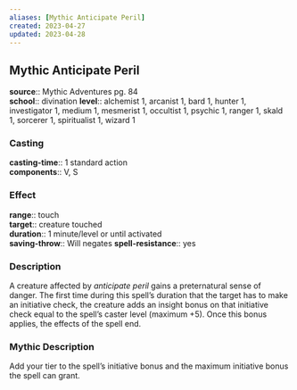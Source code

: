 ```yaml
---
aliases: [Mythic Anticipate Peril]
created: 2023-04-27
updated: 2023-04-28
---
```


## Mythic Anticipate Peril

**source**:: Mythic Adventures pg. 84  
**school**:: divination
**level**:: alchemist 1, arcanist 1, bard 1, hunter 1, investigator 1, medium 1, mesmerist 1, occultist 1, psychic 1, ranger 1, skald 1, sorcerer 1, spiritualist 1, wizard 1

### Casting

**casting-time**:: 1 standard action  
**components**:: V, S

### Effect

**range**:: touch  
**target**:: creature touched  
**duration**:: 1 minute/level or until activated  
**saving-throw**:: Will negates
**spell-resistance**:: yes

### Description

A creature affected by *anticipate peril* gains a preternatural sense of danger. The first time during this spell’s duration that the target has to make an initiative check, the creature adds an insight bonus on that initiative check equal to the spell’s caster level (maximum +5). Once this bonus applies, the effects of the spell end.

### Mythic Description

Add your tier to the spell’s initiative bonus and the maximum initiative bonus the spell can grant.
